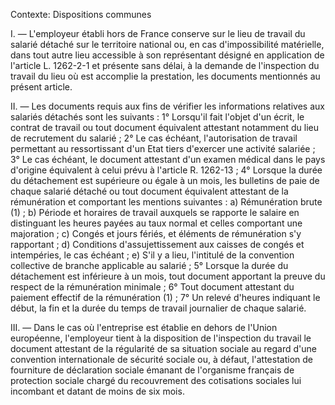 Contexte: Dispositions communes

I. — L'employeur établi hors de France conserve sur le lieu de travail du salarié détaché sur le territoire national ou, en cas d'impossibilité matérielle, dans tout autre lieu accessible à son représentant désigné en application de l'article L. 1262-2-1 et présente sans délai, à la demande de l'inspection du travail du lieu où est accomplie la prestation, les documents mentionnés au présent article.

II. — Les documents requis aux fins de vérifier les informations relatives aux salariés détachés sont les suivants : 1° Lorsqu'il fait l'objet d'un écrit, le contrat de travail ou tout document équivalent attestant notamment du lieu de recrutement du salarié ; 2° Le cas échéant, l'autorisation de travail permettant au ressortissant d'un Etat tiers d'exercer une activité salariée ; 3° Le cas échéant, le document attestant d'un examen médical dans le pays d'origine équivalent à celui prévu à l'article R. 1262-13 ; 4° Lorsque la durée du détachement est supérieure ou égale à un mois, les bulletins de paie de chaque salarié détaché ou tout document équivalent attestant de la rémunération et comportant les mentions suivantes : a) Rémunération brute (1) ; b) Période et horaires de travail auxquels se rapporte le salaire en distinguant les heures payées au taux normal et celles comportant une majoration ; c) Congés et jours fériés, et éléments de rémunération s'y rapportant ; d) Conditions d'assujettissement aux caisses de congés et intempéries, le cas échéant ; e) S'il y a lieu, l'intitulé de la convention collective de branche applicable au salarié ; 5° Lorsque la durée du détachement est inférieure à un mois, tout document apportant la preuve du respect de la rémunération minimale ; 6° Tout document attestant du paiement effectif de la rémunération (1) ; 7° Un relevé d'heures indiquant le début, la fin et la durée du temps de travail journalier de chaque salarié.

III. — Dans le cas où l'entreprise est établie en dehors de l'Union européenne, l'employeur tient à la disposition de l'inspection du travail le document attestant de la régularité de sa situation sociale au regard d'une convention internationale de sécurité sociale ou, à défaut, l'attestation de fourniture de déclaration sociale émanant de l'organisme français de protection sociale chargé du recouvrement des cotisations sociales lui incombant et datant de moins de six mois.